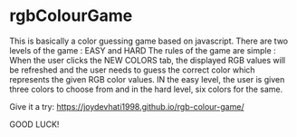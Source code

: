 # rgbColourGame
This is basically a color guessing game based on javascript.
There are two levels of the game : EASY and HARD
The rules of the game are simple :
When the user clicks the NEW COLORS tab, the displayed RGB values will be refreshed and the user needs to guess the correct color which represents the given RGB color values. IN the easy level, the user is given three colors to choose from and in the hard level, six colors for the same.  

Give it a try: https://joydevhati1998.github.io/rgb-colour-game/

GOOD LUCK!
